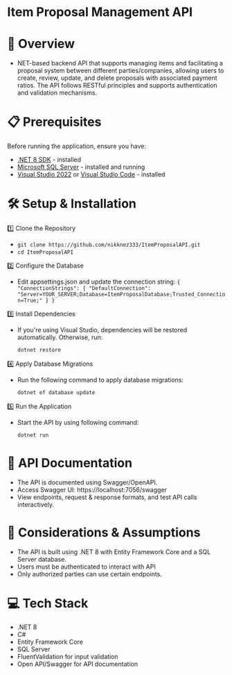 # Item Proposal Management API

# 🚀 Overview
- NET-based backend API that supports managing items and facilitating a proposal system between different parties/companies, allowing users to create, review, update, and delete proposals with associated payment ratios. The API follows RESTful principles and supports authentication and validation mechanisms.
  
# 📋 Prerequisites
Before running the application, ensure you have:

- [.NET 8 SDK](https://dotnet.microsoft.com/en-us/download/dotnet/8.0) - installed
- [Microsoft SQL Server](https://www.microsoft.com/en-us/sql-server/sql-server-downloads) - installed and running
- [Visual Studio 2022](https://visualstudio.microsoft.com/downloads/) or [Visual Studio Code](https://code.visualstudio.com/download) - installed

# 🛠️ Setup & Installation
1️⃣ Clone the Repository
- `git clone https://github.com/nikknez333/ItemProposalAPI.git`
- `cd ItemProposalAPI`
  
2️⃣ Configure the Database
- Edit appsettings.json and update the connection string:
`{
  "ConnectionStrings": {
    "DefaultConnection": "Server=YOUR_SERVER;Database=ItemProposalDatabase;Trusted_Connection=True;"
  }
}`

3️⃣ Install Dependencies
- If you're using Visual Studio, dependencies will be restored automatically.
Otherwise, run:
  ```bash
  dotnet restore

4️⃣ Apply Database Migrations
- Run the following command to apply database migrations:
  ```bash
  dotnet ef database update
  
5️⃣ Run the Application
- Start the API by using following command:
  ```bash
  dotnet run
  
# 📖 API Documentation
- The API is documented using Swagger/OpenAPI.
- Access Swagger UI: https://localhost:7056/swagger
- View endpoints, request & response formats, and test API calls interactively.
  
# 📌 Considerations & Assumptions
- The API is built using .NET 8 with Entity Framework Core and a SQL Server database.
- Users must be authenticated to interact with API
- Only authorized parties can use certain endpoints.
  
# 💻 Tech Stack
- .NET 8
- C#
- Entity Framework Core
- SQL Server
- FluentValidation for input validation
- Open API/Swagger for API documentation
